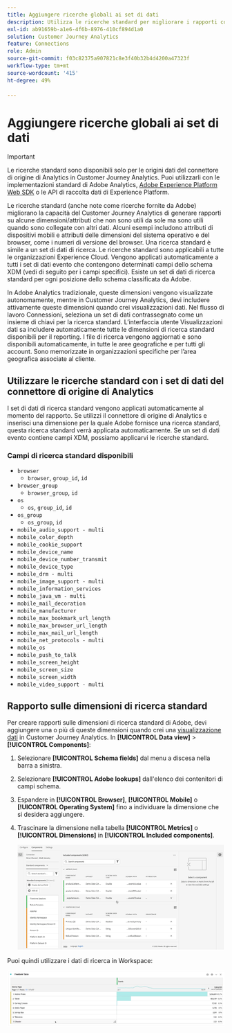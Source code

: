```yaml
---
title: Aggiungere ricerche globali ai set di dati
description: Utilizza le ricerche standard per migliorare i rapporti con dimensioni utili nel Customer Journey Analytics.
exl-id: ab91659b-a1e6-4f6b-8976-410cf894d1a0
solution: Customer Journey Analytics
feature: Connections
role: Admin
source-git-commit: f03c82375a907821c8e3f40b32b4d4200a47323f
workflow-type: tm+mt
source-wordcount: '415'
ht-degree: 49%

---
```


# Aggiungere ricerche globali ai set di dati

>[!IMPORTANT]
>
>Le ricerche standard sono disponibili solo per le origini dati del connettore di origine di Analytics in Customer Journey Analytics. Puoi utilizzarli con le implementazioni standard di Adobe Analytics, [Adobe Experience Platform Web SDK](https://experienceleague.adobe.com/docs/experience-platform/edge/home.html?lang=it) o le API di raccolta dati di Experience Platform.
>

Le ricerche standard (anche note come ricerche fornite da Adobe) migliorano la capacità del Customer Journey Analytics di generare rapporti su alcune dimensioni/attributi che non sono utili da sole ma sono utili quando sono collegate con altri dati. Alcuni esempi includono attributi di dispositivi mobili e attributi delle dimensioni del sistema operativo e del browser, come i numeri di versione del browser. Una ricerca standard è simile a un set di dati di ricerca. Le ricerche standard sono applicabili a tutte le organizzazioni Experience Cloud. Vengono applicati automaticamente a tutti i set di dati evento che contengono determinati campi dello schema XDM (vedi di seguito per i campi specifici). Esiste un set di dati di ricerca standard per ogni posizione dello schema classificata da Adobe.

In Adobe Analytics tradizionale, queste dimensioni vengono visualizzate autonomamente, mentre in Customer Journey Analytics, devi includere attivamente queste dimensioni quando crei visualizzazioni dati. Nel flusso di lavoro Connessioni, seleziona un set di dati contrassegnato come un insieme di chiavi per la ricerca standard. L’interfaccia utente Visualizzazioni dati sa includere automaticamente tutte le dimensioni di ricerca standard disponibili per il reporting. I file di ricerca vengono aggiornati e sono disponibili automaticamente, in tutte le aree geografiche e per tutti gli account. Sono memorizzate in organizzazioni specifiche per l’area geografica associate al cliente.

## Utilizzare le ricerche standard con i set di dati del connettore di origine di Analytics

I set di dati di ricerca standard vengono applicati automaticamente al momento del rapporto. Se utilizzi il connettore di origine di Analytics e inserisci una dimensione per la quale Adobe fornisce una ricerca standard, questa ricerca standard verrà applicata automaticamente. Se un set di dati evento contiene campi XDM, possiamo applicarvi le ricerche standard.

<!--
### Specific IDs that need to be populated

The following IDs need to be populated in the specific XDM mixins for this functionality to work:

* Environment Details Mixin – device/typeID value populated - Must match Device Atlas IDs and will populate device data.
* Adobe Analytics ExperienceEvent Template Mixin or Adobe Analytics ExperienceEvent Full Extension Mixin with analytics/environment/browserIDStr and analytics/environment/operatingSystemIDStr. Both must match the Adobe IDs and  populate browser and OS data, respectively.

You need these mixins with the three IDs populated (device/typeID, environment/browserIDStr, and environment/operatingSystemIDStr). The lookup dimensions will then be pulled automatically by Customer Journey Analytics and will be available in the Data View.

The catch here is that they can only populate those IDs today if they have a direct relationship with Device Atlas. They are Device Atlas IDs, and they provide an API to allow a customer to look them up. This is a significant hurdle, and we may just want to take the reference to this capability out of the product documentation until we have a productized way to expose the Device Atlas ID lookup functionality.
-->

### Campi di ricerca standard disponibili

* `browser`
   * `browser`, `group_id`, `id`
* `browser_group`
   * `browser_group`, `id`
* `os`
   * `os`, `group_id`, `id`
* `os_group`
   * `os_group`, `id`
* `mobile_audio_support - multi`
* `mobile_color_depth`
* `mobile_cookie_support`
* `mobile_device_name`
* `mobile_device_number_transmit`
* `mobile_device_type`
* `mobile_drm - multi`
* `mobile_image_support - multi`
* `mobile_information_services`
* `mobile_java_vm - multi`
* `mobile_mail_decoration`
* `mobile_manufacturer`
* `mobile_max_bookmark_url_length`
* `mobile_max_browser_url_length`
* `mobile_max_mail_url_length`
* `mobile_net_protocols - multi`
* `mobile_os`
* `mobile_push_to_talk`
* `mobile_screen_height`
* `mobile_screen_size`
* `mobile_screen_width`
* `mobile_video_support - multi`

## Rapporto sulle dimensioni di ricerca standard

Per creare rapporti sulle dimensioni di ricerca standard di Adobe, devi aggiungere una o più di queste dimensioni quando crei una [visualizzazione dati](/help/data-views/data-views.md) in Customer Journey Analytics. In **[!UICONTROL Data view]** > **[!UICONTROL Components]**:

1. Selezionare **[!UICONTROL Schema fields]** dal menu a discesa nella barra a sinistra.
1. Selezionare **[!UICONTROL Adobe lookups]** dall&#39;elenco dei contenitori di campi schema.
1. Espandere in **[!UICONTROL Browser]**, **[!UICONTROL Mobile]** o **[!UICONTROL Operating System]** fino a individuare la dimensione che si desidera aggiungere.
1. Trascinare la dimensione nella tabella **[!UICONTROL Metrics]** o **[!UICONTROL Dimensions]** in **[!UICONTROL Included components]**.

   ![Creare una visualizzazione dati che mostra l&#39;elenco Aggiungi componenti](assets/add-standard-lookup-dimension.gif)

Puoi quindi utilizzare i dati di ricerca in Workspace:

![Tabella a forma libera con i dati](assets/gl-reporting.png)
